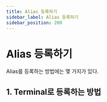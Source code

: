 ```yaml
---
title: Alias 등록하기
sidebar_label: Alias 등록하기
sidebar_position: 200
---
```


# Alias 등록하기 

Alias를 등록하는 방법에는 몇 가지가 있다. 

## 1. Terminal로 등록하는 방법 
